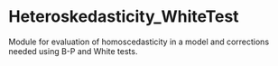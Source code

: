 # Heteroskedasticity_WhiteTest
Module for evaluation of homoscedasticity in a model and corrections needed using B-P and White tests.
